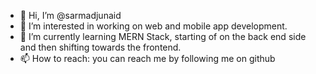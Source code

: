 - 👋 Hi, I’m @sarmadjunaid
- 👀 I’m interested in working on web and mobile app development.
- 🌱 I’m currently learning MERN Stack, starting of on the back end side and then shifting towards the frontend.
- 📫 How to reach: you can reach me by following me on github

<!---
sarmadjunaid/sarmadjunaid is a ✨ special ✨ repository because its `README.md` (this file) appears on your GitHub profile.
You can click the Preview link to take a look at your changes.
--->
